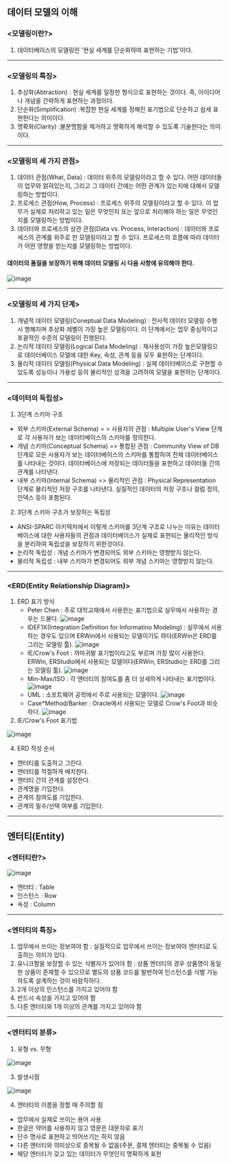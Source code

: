 데이터 모델의 이해
-----------------

### <모델링이란?>
1) 데이터베이스의 모델링읜 '현실 세계를 단순화하여 표현하는 기법'이다.
- - -
### <모델링의 특징>
1) 추상화(Abtraction) : 현실 세계를 일정한 형식으로 표현하는 것이다. 즉, 아이디어나 개념을 간략하게 표현하는 과정이다.
2) 단순화(Simplification) :복잡한 현실 세계를 정해진 표기법으로 단순하고 쉽세 표현한다는 의미이다.
3) 명확화(Clarity) :불분명함을 제거하고 명확하게 해석할 수 있도록 기술한다는 의미이다.
- - -
### <모델링의 세 가지 관점>
1) 데이터 관점(What, Data) : 데이터 위주의 모델링이라고 할 수 있다. 어떤 데이터들이 업무와 얽혀있는지, 그리고 그 데이터 간에는 어떤 관계가 있는지에 대해서 모델링하는 방법이다.
2) 프로세스 관점(How, Process) : 프로세스 위주의 모델링이라고 할 수 있다. 이 업무가 실제로 처리하고 있는 일은 무엇인지 또는 앞으로 처리해야 하는 일은 무엇인지를 모델링하는 방법이다.
3) 데이터와 프로세스의 상관 관점(Data vs. Process, Interaction) : 데이터와 프로세스의 관계를 위주로 한 모델링이라고 할 수 있다. 프로세스의 흐름에 따라 데이터가 어떤 영향을 받는지를 모델링하는 방법이다.

#### 데이터의 품질을 보장하기 위해 데이터 모델링 시 다음 사항에 유의해야 한다.
![image](https://github.com/user-attachments/assets/a019af0c-b631-4f49-b78c-327571395bd1)
- - -
### <모델링의 세 가지 단계>
1) 개념적 데이터 모델링(Coneptual Data Modeling) : 전사적 데이터 모델링 수행 시 행해지며 추상화 레벨이 가장 높은 모델링이다. 이 단계에서는 업무 중심적이고 포괄적인 수준의 모델링이 진행된다.
2) 논리적 데이터 모델링(Logical Data Modeling) : 재사용성이 가장 높은모델링으로 데이터베이스 모델에 대한 Key, 속성, 관계 등을 모두 표현하는 단계이다.
3) 물리적 데이터 모델링(Physical Data Modeling) : 실제 데이터베이스로 구현할 수 있도록 성능이나 가용성 등의 물리적인 성격을 고려하여 모델을 표현하는 단계이다.
- - -
### <데이터의 독립성>
1) 3단계 스키마 구조
  - 외부 스키마(External Schema) = > 사용자의 관점 : Multiple User's View 단계로 각 사용자가 보는 데이터베이스의 스키마를 정의한다.
  - 개념 스키마(Conceptual Schema) => 통합된 관점 : Community View of DB 단계로 모든 사용자가 보는 데이터베이스의 스키마를 통합하여 전체 데이터베이스를 나타내는 것이다. 데이터베이스에 저장되는 데이터들을 표현하고 데이터들 간의 관계를 나타낸다.
  - 내부 스키마(Internal Schema) => 물리적인 관점 : Physical Representation 단계로 물리적인 저장 구조를 나타낸다. 실질적인 데이터의 저장 구조나 컬럼 정의, 인덱스 등이 포함된다.
2) 3단계 스키마 구조가 보장하는 독립성
  - ANSI-SPARC 아키텍처에서 이렇게 스키마를 3단계 구조로 나누는 이유는 데이터베이스에 대한 사용자들의 관점과 데이터베이스가 실제로 표현되는 물리적인 방식을 분리하여 독립성을 보장하기 위한것이다.
  - 논리적 독립성 : 개념 스키마가 변경되어도 외부 스키마는 영향받지 않는다.
  - 물리적 독립성 : 내부 스키마가 변경되어도 외부 개념 스키마는 영향받지 않는다.
- - -
### <ERD(Entity Relationship Diagram)>
1) ERD 표기 방식
   - Peter Chen : 주로 대학교재에서 사용한는 표기법으로 실무에서 사용하는 경우는 드물다.
   ![image](https://github.com/user-attachments/assets/37f6b7a4-5781-4c7d-b7a7-fb6739806c24)
   - IDEF1X(Integration Definition for Informatino Modeling) : 실무에서 사용하는 경우도 있으며 ERWin에서 사용되는 모델이기도 하다(ERWin은 ERD를 그리는 모델링 툴).
   ![image](https://github.com/user-attachments/assets/54f84a5c-b3be-4b93-a1c7-13f81c57bc04)
   - IE/Crow's Foot : 까마귀발 표기법이라고도 부르며 가장 많이 사용한다. ERWin, ERStudio에서 사용되는 모델이다(ERWin, ERStudio는 ERD를 그리는 모델링 툴).
   ![image](https://github.com/user-attachments/assets/d63f70e1-5b0a-4e1e-ab56-df50a39ef169)
   - Min-Max/ISO : 각 엔터티의 참여도를 좀 더 상세하게 나타내는 표기법이다.
   ![image](https://github.com/user-attachments/assets/388d49ae-692b-4d03-ad3e-c1f0224dc504)
   - UML : 소프트웨어 공학에서 주로 사용되는 모델이다.
   ![image](https://github.com/user-attachments/assets/e1026f4d-dfb9-4798-9a7e-8094031d6c3d)
   - Case*Method/Barker : Oracle에서 사용되는 모델로 Crow's Foot과 비슷하다.
   ![image](https://github.com/user-attachments/assets/b82d0c52-14ed-4fc5-8cc4-c2d02134493e)
2) IE/Crow's Foot 표기법
   
 ![image](https://github.com/user-attachments/assets/2e6cd237-43db-4d77-931a-b2911e1f9f52)
 
4) ERD 작성 순서
- 엔터티를 도출하고 그린다.
- 엔터티를 적절하게 배치한다.
- 엔터티 간의 관계를 설정한다.
- 관계명을 기입한다.
- 관계의 참여도를 기입한다.
- 관계의 필수/선택 여부를 기입한다.
- - -

엔터티(Entity)
-------------

### <엔터티란?>	
![image](https://github.com/user-attachments/assets/eaaebfec-07bf-4729-a948-f7edc46cc658)
- 엔터티 : Table
- 인스턴스 : Row
- 속성 : Column
- - -
### <엔터티의 특징>
1) 업무에서 쓰이는 정보여야 함 : 실질적으로 업무에서 쓰이는 정보여야 엔터티로 도출하는 의미가 있다.
2) 유니크함을 보장할 수 있는 식별자가 있어야 함 : 상품 엔터티의 경우 상품명이 동일한 상품이 존재할 수 있으므로 별도의 상품 코드를 발번하여 인스턴스를 식별 가능하도록 설계하는 것이 바람직하다.
3) 2개 이상의 인스턴스를 가지고 있어야 함
4) 반드시 속성을 가지고 있어야 함
5) 다른 엔터티와 1개 이상의 관계를 가지고 있어야 함
- - -
### <엔터티의 분류>
1) 유형 vs. 무형

 ![image](https://github.com/user-attachments/assets/ad1509ef-ab79-4617-b81f-65139c8e4351)
 
3) 발생시점

 ![image](https://github.com/user-attachments/assets/bf6fd6d7-0ec8-463f-9480-f99ec5d51adb)
 
4) 엔터티의 이름을 정할 때 주의할 점
- 업무에서 실제로 쓰이는 용어 사용
- 한글은 약어를 사용하지 않고 영문은 대문자로 표기
- 단수 명사로 표현하고 띄어쓰기는 하지 않음
- 다른 엔터티와 의미상으로 중복될 수 없음(주문, 결제 엔터티는 중복될 수 있음)
- 헤당 엔터티가 갖고 있는 데이터가 무엇인지 명확하게 표현




